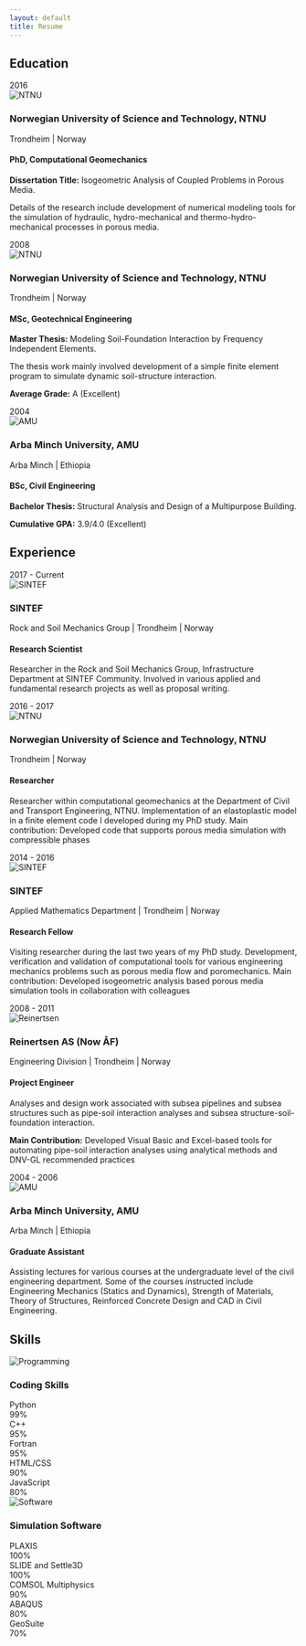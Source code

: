```yaml
---
layout: default
title: Resume
---
```


## Education

<div class="resume-section">
  <div class="resume-item">
    <div class="resume-year">2016</div>
    <div class="resume-content">
      <div class="institution-header">
        <div class="institution-icon">
          <img src="/media/2014/03/science.png" alt="NTNU" />
        </div>
        <div class="institution-info">
          <h3>Norwegian University of Science and Technology, NTNU</h3>
          <p class="location">Trondheim | Norway</p>
        </div>
      </div>
      <h4>PhD, Computational Geomechanics</h4>
      <p><strong>Dissertation Title:</strong> Isogeometric Analysis of Coupled Problems in Porous Media.</p>
      <p>Details of the research include development of numerical modeling tools for the simulation of hydraulic, hydro-mechanical and thermo-hydro-mechanical processes in porous media.</p>
    </div>
  </div>

  <div class="resume-item">
    <div class="resume-year">2008</div>
    <div class="resume-content">
      <div class="institution-header">
        <div class="institution-icon">
          <img src="/media/2014/03/science.png" alt="NTNU" />
        </div>
        <div class="institution-info">
          <h3>Norwegian University of Science and Technology, NTNU</h3>
          <p class="location">Trondheim | Norway</p>
        </div>
      </div>
      <h4>MSc, Geotechnical Engineering</h4>
      <p><strong>Master Thesis:</strong> Modeling Soil-Foundation Interaction by Frequency Independent Elements.</p>
      <p>The thesis work mainly involved development of a simple finite element program to simulate dynamic soil-structure interaction.</p>
      <p><strong>Average Grade:</strong> A (Excellent)</p>
    </div>
  </div>

  <div class="resume-item">
    <div class="resume-year">2004</div>
    <div class="resume-content">
      <div class="institution-header">
        <div class="institution-icon">
          <img src="/media/2014/03/ethiopian.jpg" alt="AMU" />
        </div>
        <div class="institution-info">
          <h3>Arba Minch University, AMU</h3>
          <p class="location">Arba Minch | Ethiopia</p>
        </div>
      </div>
      <h4>BSc, Civil Engineering</h4>
      <p><strong>Bachelor Thesis:</strong> Structural Analysis and Design of a Multipurpose Building.</p>
      <p><strong>Cumulative GPA:</strong> 3.9/4.0 (Excellent)</p>
    </div>
  </div>
</div>

## Experience

<div class="resume-section">
  <div class="resume-item">
    <div class="resume-year">2017 - Current</div>
    <div class="resume-content">
      <div class="institution-header">
        <div class="institution-icon">
          <img src="/media/2014/03/technology.png" alt="SINTEF" />
        </div>
        <div class="institution-info">
          <h3>SINTEF</h3>
          <p class="location">Rock and Soil Mechanics Group | Trondheim | Norway</p>
        </div>
      </div>
      <h4>Research Scientist</h4>
      <p>Researcher in the Rock and Soil Mechanics Group, Infrastructure Department at SINTEF Community. Involved in various applied and fundamental research projects as well as proposal writing.</p>
    </div>
  </div>

  <div class="resume-item">
    <div class="resume-year">2016 - 2017</div>
    <div class="resume-content">
      <div class="institution-header">
        <div class="institution-icon">
          <img src="/media/2014/03/science.png" alt="NTNU" />
        </div>
        <div class="institution-info">
          <h3>Norwegian University of Science and Technology, NTNU</h3>
          <p class="location">Trondheim | Norway</p>
        </div>
      </div>
      <h4>Researcher</h4>
      <p>Researcher within computational geomechanics at the Department of Civil and Transport Engineering, NTNU. Implementation of an elastoplastic model in a finite element code I developed during my PhD study. Main contribution: Developed code that supports porous media simulation with compressible phases</p>
    </div>
  </div>

  <div class="resume-item">
    <div class="resume-year">2014 - 2016</div>
    <div class="resume-content">
      <div class="institution-header">
        <div class="institution-icon">
          <img src="/media/2014/03/technology.png" alt="SINTEF" />
        </div>
        <div class="institution-info">
          <h3>SINTEF</h3>
          <p class="location">Applied Mathematics Department | Trondheim | Norway</p>
        </div>
      </div>
      <h4>Research Fellow</h4>
      <p>Visiting researcher during the last two years of my PhD study. Development, verification and validation of computational tools for various engineering mechanics problems such as porous media flow and poromechanics. Main contribution: Developed isogeometric analysis based porous media simulation tools in collaboration with colleagues</p>
    </div>
  </div>

  <div class="resume-item">
    <div class="resume-year">2008 - 2011</div>
    <div class="resume-content">
      <div class="institution-header">
        <div class="institution-icon">
          <img src="/media/2014/03/technology.png" alt="Reinertsen" />
        </div>
        <div class="institution-info">
          <h3>Reinertsen AS (Now ÅF)</h3>
          <p class="location">Engineering Division | Trondheim | Norway</p>
        </div>
      </div>
      <h4>Project Engineer</h4>
      <p>Analyses and design work associated with subsea pipelines and subsea structures such as pipe-soil interaction analyses and subsea structure-soil-foundation interaction.</p>
      <p><strong>Main Contribution:</strong> Developed Visual Basic and Excel-based tools for automating pipe-soil interaction analyses using analytical methods and DNV-GL recommended practices</p>
    </div>
  </div>

  <div class="resume-item">
    <div class="resume-year">2004 - 2006</div>
    <div class="resume-content">
      <div class="institution-header">
        <div class="institution-icon">
          <img src="/media/2014/03/ethiopian.jpg" alt="AMU" />
        </div>
        <div class="institution-info">
          <h3>Arba Minch University, AMU</h3>
          <p class="location">Arba Minch | Ethiopia</p>
        </div>
      </div>
      <h4>Graduate Assistant</h4>
      <p>Assisting lectures for various courses at the undergraduate level of the civil engineering department. Some of the courses instructed include Engineering Mechanics (Statics and Dynamics), Strength of Materials, Theory of Structures, Reinforced Concrete Design and CAD in Civil Engineering.</p>
    </div>
  </div>
</div>

## Skills

<div class="skills-section">
  <div class="skill-category">
    <div class="skill-header">
      <img src="/media/2014/03/programming.png" alt="Programming" />
      <h3>Coding Skills</h3>
    </div>
    <div class="skill-grid">
      <div class="skill-item">
        <span class="skill-name">Python</span>
        <div class="skill-bar">
          <div class="skill-progress" style="width: 99%"></div>
        </div>
        <span class="skill-percent">99%</span>
      </div>
      <div class="skill-item">
        <span class="skill-name">C++</span>
        <div class="skill-bar">
          <div class="skill-progress" style="width: 95%"></div>
        </div>
        <span class="skill-percent">95%</span>
      </div>
      <div class="skill-item">
        <span class="skill-name">Fortran</span>
        <div class="skill-bar">
          <div class="skill-progress" style="width: 95%"></div>
        </div>
        <span class="skill-percent">95%</span>
      </div>
      <div class="skill-item">
        <span class="skill-name">HTML/CSS</span>
        <div class="skill-bar">
          <div class="skill-progress" style="width: 90%"></div>
        </div>
        <span class="skill-percent">90%</span>
      </div>
      <div class="skill-item">
        <span class="skill-name">JavaScript</span>
        <div class="skill-bar">
          <div class="skill-progress" style="width: 80%"></div>
        </div>
        <span class="skill-percent">80%</span>
      </div>
    </div>
  </div>

  <div class="skill-category">
    <div class="skill-header">
      <img src="/media/2014/03/technology.png" alt="Software" />
      <h3>Simulation Software</h3>
    </div>
    <div class="skill-grid">
      <div class="skill-item">
        <span class="skill-name">PLAXIS</span>
        <div class="skill-bar">
          <div class="skill-progress" style="width: 100%"></div>
        </div>
        <span class="skill-percent">100%</span>
      </div>
      <div class="skill-item">
        <span class="skill-name">SLIDE and Settle3D</span>
        <div class="skill-bar">
          <div class="skill-progress" style="width: 100%"></div>
        </div>
        <span class="skill-percent">100%</span>
      </div>
      <div class="skill-item">
        <span class="skill-name">COMSOL Multiphysics</span>
        <div class="skill-bar">
          <div class="skill-progress" style="width: 90%"></div>
        </div>
        <span class="skill-percent">90%</span>
      </div>
      <div class="skill-item">
        <span class="skill-name">ABAQUS</span>
        <div class="skill-bar">
          <div class="skill-progress" style="width: 80%"></div>
        </div>
        <span class="skill-percent">80%</span>
      </div>
      <div class="skill-item">
        <span class="skill-name">GeoSuite</span>
        <div class="skill-bar">
          <div class="skill-progress" style="width: 70%"></div>
        </div>
        <span class="skill-percent">70%</span>
      </div>
    </div>
  </div>
</div>